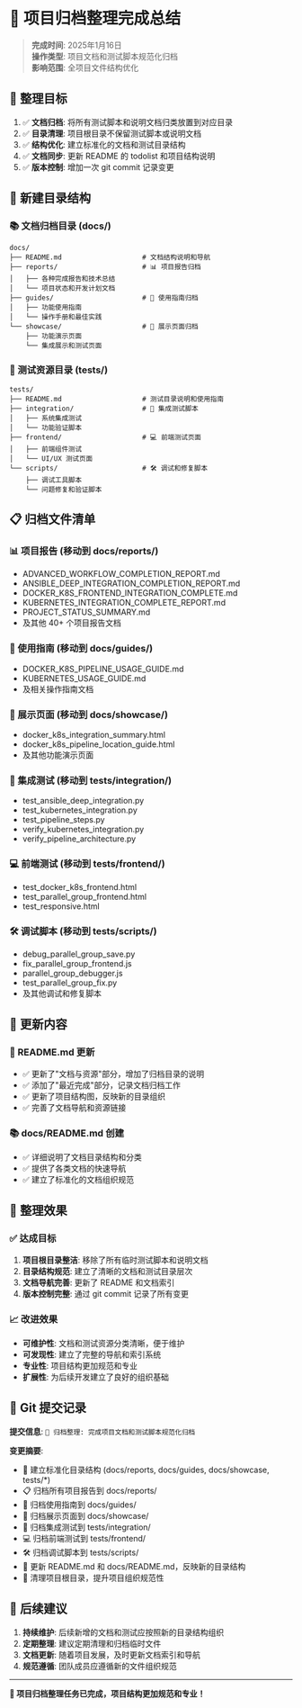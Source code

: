 # 📁 项目归档整理完成总结

> **完成时间**: 2025年1月16日  
> **操作类型**: 项目文档和测试脚本规范化归档  
> **影响范围**: 全项目文件结构优化

## 🎯 整理目标

1. ✅ **文档归档**: 将所有测试脚本和说明文档归类放置到对应目录
2. ✅ **目录清理**: 项目根目录不保留测试脚本或说明文档  
3. ✅ **结构优化**: 建立标准化的文档和测试目录结构
4. ✅ **文档同步**: 更新 README 的 todolist 和项目结构说明
5. ✅ **版本控制**: 增加一次 git commit 记录变更

## 📂 新建目录结构

### 📚 文档归档目录 (docs/)
```
docs/
├── README.md                    # 文档结构说明和导航
├── reports/                     # 📊 项目报告归档
│   ├── 各种完成报告和技术总结
│   └── 项目状态和开发计划文档
├── guides/                      # 📘 使用指南归档  
│   ├── 功能使用指南
│   └── 操作手册和最佳实践
└── showcase/                    # 🎯 展示页面归档
    ├── 功能演示页面
    └── 集成展示和测试页面
```

### 🧪 测试资源目录 (tests/)
```
tests/
├── README.md                    # 测试目录说明和使用指南
├── integration/                 # 🔬 集成测试脚本
│   ├── 系统集成测试
│   └── 功能验证脚本
├── frontend/                    # 💻 前端测试页面
│   ├── 前端组件测试
│   └── UI/UX 测试页面
└── scripts/                     # 🛠️ 调试和修复脚本
    ├── 调试工具脚本
    └── 问题修复和验证脚本
```

## 📋 归档文件清单

### 📊 项目报告 (移动到 docs/reports/)
- ADVANCED_WORKFLOW_COMPLETION_REPORT.md
- ANSIBLE_DEEP_INTEGRATION_COMPLETION_REPORT.md
- DOCKER_K8S_FRONTEND_INTEGRATION_COMPLETE.md
- KUBERNETES_INTEGRATION_COMPLETE_REPORT.md
- PROJECT_STATUS_SUMMARY.md
- 及其他 40+ 个项目报告文档

### 📘 使用指南 (移动到 docs/guides/)
- DOCKER_K8S_PIPELINE_USAGE_GUIDE.md
- KUBERNETES_USAGE_GUIDE.md
- 及相关操作指南文档

### 🎯 展示页面 (移动到 docs/showcase/)
- docker_k8s_integration_summary.html
- docker_k8s_pipeline_location_guide.html
- 及其他功能演示页面

### 🔬 集成测试 (移动到 tests/integration/)
- test_ansible_deep_integration.py
- test_kubernetes_integration.py
- test_pipeline_steps.py
- verify_kubernetes_integration.py
- verify_pipeline_architecture.py

### 💻 前端测试 (移动到 tests/frontend/)  
- test_docker_k8s_frontend.html
- test_parallel_group_frontend.html
- test_responsive.html

### 🛠️ 调试脚本 (移动到 tests/scripts/)
- debug_parallel_group_save.py
- fix_parallel_group_frontend.js
- parallel_group_debugger.js
- test_parallel_group_fix.py
- 及其他调试和修复脚本

## 🔄 更新内容

### 📖 README.md 更新
- ✅ 更新了"文档与资源"部分，增加了归档目录的说明
- ✅ 添加了"最近完成"部分，记录文档归档工作
- ✅ 更新了项目结构图，反映新的目录组织
- ✅ 完善了文档导航和资源链接

### 📚 docs/README.md 创建
- ✅ 详细说明了文档目录结构和分类
- ✅ 提供了各类文档的快速导航
- ✅ 建立了标准化的文档组织规范

## 🎉 整理效果

### ✅ 达成目标
1. **项目根目录整洁**: 移除了所有临时测试脚本和说明文档
2. **目录结构规范**: 建立了清晰的文档和测试目录层次
3. **文档导航完善**: 更新了 README 和文档索引
4. **版本控制完整**: 通过 git commit 记录了所有变更

### 📈 改进效果  
- **可维护性**: 文档和测试资源分类清晰，便于维护
- **可发现性**: 建立了完整的导航和索引系统
- **专业性**: 项目结构更加规范和专业
- **扩展性**: 为后续开发建立了良好的组织基础

## 🚀 Git 提交记录

**提交信息**: `📁 归档整理: 完成项目文档和测试脚本规范化归档`

**变更摘要**:
- 📂 建立标准化目录结构 (docs/reports, docs/guides, docs/showcase, tests/*)
- 📋 归档所有项目报告到 docs/reports/
- 📘 归档使用指南到 docs/guides/  
- 🎯 归档展示页面到 docs/showcase/
- 🔬 归档集成测试到 tests/integration/
- 💻 归档前端测试到 tests/frontend/
- 🛠️ 归档调试脚本到 tests/scripts/
- 📖 更新 README.md 和 docs/README.md，反映新的目录结构
- 🧹 清理项目根目录，提升项目组织规范性

## 📝 后续建议

1. **持续维护**: 后续新增的文档和测试应按照新的目录结构组织
2. **定期整理**: 建议定期清理和归档临时文件
3. **文档更新**: 随着项目发展，及时更新文档索引和导航
4. **规范遵循**: 团队成员应遵循新的文件组织规范

---

**📁 项目归档整理任务已完成，项目结构更加规范和专业！**
